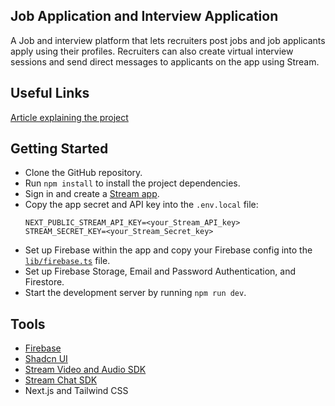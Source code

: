 ## Job Application and Interview Application 
A Job and interview platform that lets recruiters post jobs and job applicants apply using their profiles. 
Recruiters can also create virtual interview sessions and send direct messages to applicants on the app using Stream.

## Useful Links
[Article explaining the project]()

## Getting Started
- Clone the GitHub repository.
- Run `npm install` to install the project dependencies.
- Sign in and create a [Stream app](https://getstream.io/).
- Copy the app secret and API key into the `.env.local` file:
  ```env
  NEXT_PUBLIC_STREAM_API_KEY=<your_Stream_API_key>
  STREAM_SECRET_KEY=<your_Stream_Secret_key>
  ```
- Set up Firebase within the app and copy your Firebase config into the [`lib/firebase.ts`](https://github.com/dha-stix/stream-job-interview-app/blob/main/src/lib/firebase.example.ts) file.
- Set up Firebase Storage, Email and Password Authentication, and Firestore.
- Start the development server by running `npm run dev`.

## Tools
- [Firebase](https://firebase.google.com/)
- [Shadcn UI](https://ui.shadcn.com/docs/installation)
- [Stream Video and Audio SDK](https://getstream.io/video/docs/react/)
- [Stream Chat SDK](https://getstream.io/chat/docs/react/)
- Next.js and Tailwind CSS
